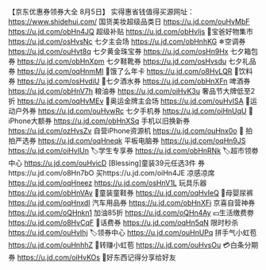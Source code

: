 【京东优惠券领券大全 8月5日】
实得惠省钱值得买源网址：https://www.shidehui.com/
国货美妆超级品类日
https://u.jd.com/ouHvMbF
https://u.jd.com/obHn4JQ
超级补贴
https://u.jd.com/obHvIjs
🏻宝爸好物集市
https://u.jd.com/osHvsNc
七夕主会场
https://u.jd.com/obHnhKG
❄空调券
https://u.jd.com/ouHvt8q
七夕黄金珠宝券
https://u.jd.com/osHn9Hx
七夕箱包券
https://u.jd.com/obHnXpm
七夕鞋靴券
https://u.jd.com/osHvsdu
七夕礼品券
https://u.jd.com/oqHnmMI
🛵饿了么年卡
https://u.jd.com/o8HvLQR
🥤饮料券
https://u.jd.com/osHvdiU
🥃七夕酒水券
https://u.jd.com/obHnXFn
啤酒券
https://u.jd.com/obHnV7h
粮油券
https://u.jd.com/oiHvK3u
 奢品节大牌低至2折
https://u.jd.com/oqHvMEv
🏅奥运金牌主会场
https://u.jd.com/ouHvISA
🏻运动户外券
https://u.jd.com/ouHvwRc
七夕手机券
https://u.jd.com/oiHnUqU
 iPhone大额券
https://u.jd.com/obHnXSq
手机以旧换新券
https://u.jd.com/ozHvsZv
自营iPhone资源机
https://u.jd.com/ouHnx0o
🏻 拍拍严选券
https://u.jd.com/oqHneqk
平板电脑券
https://u.jd.com/oqHn9JS
https://u.jd.com/oiHvIUn
🏷学生专享券
https://u.jd.com/obHnRNk
🏷超市领劵中心
https://u.jd.com/ouHvicD
[Blessing]童装39元任选3件
券https://u.jd.com/o8Hn7bO
买https://u.jd.com/oiHn4JE
凉感凉席
https://u.jd.com/oqHneez
https://u.jd.com/osHnV1L
玩具乐器
https://u.jd.com/obHnVAy
🏻童装童鞋券
https://u.jd.com/oqHvIeQ
🏻母婴尿裤
https://u.jd.com/oqHnxdI
汽车用品券
https://u.jd.com/obHnXFi
京喜自营神券
https://u.jd.com/oQHnkn1
加油85折
https://u.jd.com/oQHn4Ay
💴生活缴费劵
https://u.jd.com/o8HvCqF
🏻话费券
https://u.jd.com/oqHn5qN
限时秒杀
https://u.jd.com/ouHvIhj
🏷领券中心
https://u.jd.com/ouHnUPq
拼手气小虹苞
https://u.jd.com/ouHnhhZ
🧧转赚小虹苞
https://u.jd.com/ouHvsOu
💳白条分期券
https://u.jd.com/oiHvKOs
🥳好东西记得分享给好友